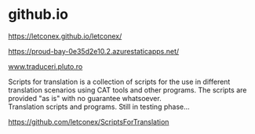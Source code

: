 # github.io
<p><a href="https://letconex.github.io/letconex/">https://letconex.github.io/letconex/</a></>
<p><a href="https://proud-bay-0e35d2e10.2.azurestaticapps.net/">https://proud-bay-0e35d2e10.2.azurestaticapps.net/</a></p>
<p><a href="http://www.traduceri.pluto.ro">www.traduceri.pluto.ro</a></p>
<p>Scripts for translation is a collection of scripts for the use in different translation scenarios using CAT tools and other programs.
The scripts are provided "as is" with no guarantee whatsoever.<br>
Translation scripts and programs. Still in testing phase...
</p>
<p><a href="https://github.com/letconex/ScriptsForTranslation">https://github.com/letconex/ScriptsForTranslation</a></p>
